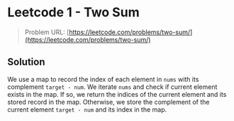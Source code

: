 # Leetcode 1 - Two Sum

> Problem URL: [https://leetcode.com/problems/two-sum/](https://leetcode.com/problems/two-sum/)

## Solution

We use a map to record the index of each element in `nums` with its complement `target - num`. We iterate `nums` and check if current element exists in the map. If so, we return the indices of the current element and its stored record in the map. Otherwise, we store the complement of the current element `target - num` and its index in the map.
